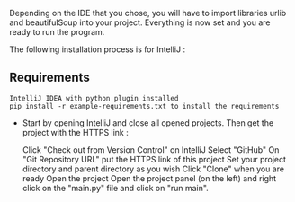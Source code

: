 Depending on the IDE that you chose, you will have to import libraries urlib and beautifulSoup into your project.
Everything is now set and you are ready to run the program.

The following installation process is for IntelliJ :

## Requirements

    IntelliJ IDEA with python plugin installed
    pip install -r example-requirements.txt to install the requirements

* Start by opening IntelliJ and close all opened projects. Then get the project with the HTTPS link :

    Click "Check out from Version Control" on IntelliJ
    Select "GitHub"
    On "Git Repository URL" put the HTTPS link of this project
    Set your project directory and parent directory as you wish
    Click "Clone" when you are ready
    Open the project
    Open the project panel (on the left) and right click on the "main.py" file and click on "run main".
    